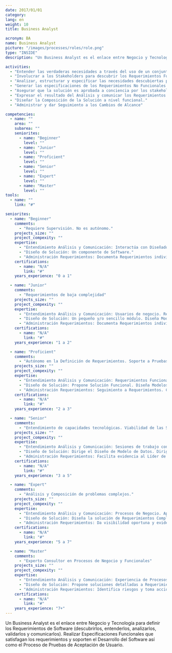 ```yaml
---
date: 2017/01/01
category:
lang: en
weight: 10
title: Business Analyst

acronym: BA
name: Business Analyst
picture: "/images/processes/roles/role.png"
type: "INSIDE"
description: "Un Business Analyst es el enlace entre Negocio y Tecnología para definir los Requerimientos de Software (descubrirlos, entenderlos, analizarlos, validarlos y comunicarlos). Realizar Especificaciones Funcionales que satisfagan los requerimientos y soporten el Desarrollo del Software así como el Proceso de Pruebas de Aceptación de Usuario."

activities:
  - "Entender las verdaderas necesidades a través del uso de un conjunto de técnicas"
  - "Involucrar a los Stakeholders para descubrir los Requerimientos Funcionales y No Funcionales (Seguridad, Disponibilidad, Escalabilidad, Desempeño, Mantenibilidad, entre otros) y lograr que estos sean completos, claros, correctos y consistentes."
  - "Analizar, estructurar y especificar las necesidades descubiertas para su posterior diseño e implementación de la solución."
  - "Generar las especificaciones de los Requerimientos No Funcionales (Seguridad, Disponibilidad, Escalabilidad, Desempeño, Mantenibilidad, entre otros), describiendo cualidades y restricciones a ser tomadas en cuenta para su implementación."
  - "Asegurar que la solución es aprobada a conciencia por los stakeholders, que cumple los objetivos planteados y que su implementación se llevará a cabo sin percances."
  - "Expresar el resultado del Análisis y comunicar los Requerimientos a los implementadores."
  - "Diseñar la Composición de la Solución a nivel funcional."
  - "Administrar y dar Seguimiento a los Cambios de Alcance"

competencies:
  - name: ""
    area: ""
    subarea: ""
    seniorites:
      - name: "Beginner"
        level: ""
      - name: "Junior"
        level: ""
      - name: "Proficient"
        level: ""
      - name: "Senior"
        level: ""
      - name: "Expert"
        level: ""
      - name: "Master"
        level: ""
tools:
  - name: ""
    link: "#"

seniorites:
  - name: "Beginner"
    comments:
      - "Requiere Supervisión. No es autónomo."
    projects_size: ""
    project_compexity: ""
    expertise:
      - "Entendimiento Análisis y Comunicación: Interactúa con Diseñadores, Programadores y Testers."
      - "Diseño de Solución: Un componente de Software."
      - "Administración Requerimientos: Documenta Requerimientos individuales."
    certifications:
      - name: "N/A"
        link: "#"
    years_experience: "0 a 1"

  - name: "Junior"
    comments:
      - "Requerimientos de baja complejidad"
    projects_size: ""
    project_compexity: ""
    expertise:
      - "Entendimiento Análisis y Comunicación: Usuarios de negocio. Requerimientos de un solo componente o un módulo."
      - "Diseño de Solución: Un pequeño y/o sencillo módulo. Diseña Modelos Simples de Datos."
      - "Administración Requerimientos: Documenta Requerimientos individuales. Seguimiento a cambios en el tiempo."
    certifications:
      - name: "N/A"
        link: "#"
    years_experience: "1 a 2"

  - name: "Proficient"
    comments:
      - "Autónomo en la Definición de Requerimientos. Soporte a Pruebas de Aceptación de Usuario."
    projects_size: ""
    project_compexity: ""
    expertise:
      - "Entendimiento Análisis y Comunicación: Requerimientos Funcionales y No Funcionales. Representantes del Negocio y Especialistas de TI."
      - "Diseño de Solución: Propone Solución Funcional. Diseña Modelos de Datos. Viabilidad Técnica Solución."
      - "Administración Requerimientos: Seguimiento a Requerimientos. Cambios de Alcance. Escalar problemas al Líder de Proyecto."
    certifications:
      - name: "N/A"
        link: "#"
    years_experience: "2 a 3"

  - name: "Senior"
    comments:
      - "Entendimiento de capacidades tecnológicas. Viabilidad de las Soluciones para grandes aplicaciones."
    projects_size: ""
    project_compexity: ""
    expertise:
      - "Entendimiento Análisis y Comunicación: Sesiones de trabajo con Usuarios, Sponsor Técnicos y de Negocio."
      - "Diseño de Solución: Dirige el Diseño de Modelo de Datos. Dirige el Patrón de Diseño de Pantallas de Usuario. Identifica capacidades tecnológicas y de implementación."
      - "Administración Requerimientos: Facilita evidencia al Líder de Proyecto de Cambios de Alcance para que se puedan dar Negociaciones exitosas en Costo y Calendario."
    certifications:
      - name: "N/A"
        link: "#"
    years_experience: "3 a 5"

  - name: "Expert"
    comments:
      - "Análisis y Composición de problemas complejos."
    projects_size: ""
    project_compexity: ""
    expertise:
      - "Entendimiento Análisis y Comunicación: Procesos de Negocio. Apoya Usuarios de Negocio a identificar Requerimientos y definir la Visión de la Solución."
      - "Diseño de Solución: Diseña la solución de Requerimientos Complejos y Grandes."
      - "Administración Requerimientos: Da visibilidad oportuna y evidente al Líder de Proyecto de Requerimientos Complejos y Alcance de la Solución. Sponsor del Proyecto autoriza sin problemas el Costo y el impacto en el Calendario."
    certifications:
      - name: "N/A"
        link: "#"
    years_experience: "5 a 7"

  - name: "Master"
    comments:
      - "Experto Consultor en Procesos de Negocio y Funcionales"
    projects_size: ""
    project_compexity: ""
    expertise:
      - "Entendimiento Análisis y Comunicación: Experiencia de Procesos en la Industria. Mejora los Requerimientos establecidos y el Concepto de la Solución."
      - "Diseño de Solución: Propone soluciones detalladas a Requerimientos de Alto Nivel tomando ventaja de la experiencia de proyectos previos."
      - "Administración Requerimientos: Identifica riesgos y toma acciones preventivas para los Requerimientos inestables."
    certifications:
      - name: "N/A"
        link: "#"
    years_experience: "7+"
---
```

Un Business Analyst es el enlace entre Negocio y Tecnología para definir los Requerimientos de Software (descubrirlos, entenderlos, analizarlos, validarlos y comunicarlos). Realizar Especificaciones Funcionales que satisfagan los requerimientos y soporten el Desarrollo del Software así como el Proceso de Pruebas de Aceptación de Usuario.
